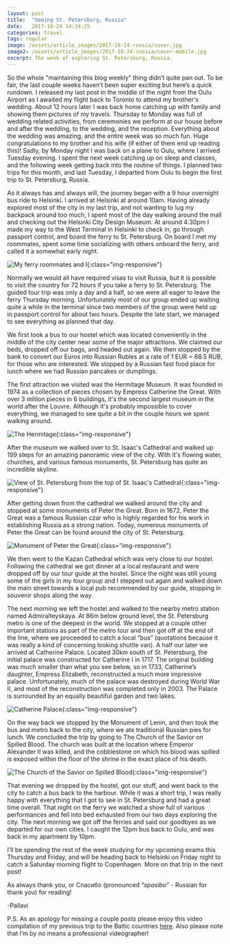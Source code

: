```yaml
---
layout: post
title:  "Seeing St. Petersburg, Russia"
date:   2017-10-24 14:34:25
categories: travel
tags: regular
image: /assets/article_images/2017-10-24-russia/cover.jpg
image2: /assets/article_images/2017-10-24-russia/cover-mobile.jpg
excerpt: The week of exploring St. Petersburg, Russia.
---
```


So the whole "maintaining this blog weekly” thing didn’t quite pan out. To be fair, the last couple weeks haven’t been super exciting but here’s a quick rundown. I released my last post in the middle of the night from the Oulu Airport as I awaited my flight back to Toronto to attend my brother's wedding. About 12 hours later I was back home catching up with family and showing them pictures of my travels. Thursday to Monday was full of wedding related activities, from ceremonies we perform at our house before and after the wedding, to the wedding, and the reception. Everything about the wedding was amazing, and the entire week was so much fun. Huge congratulations to my brother and his wife (if either of them end up reading this)! Sadly, by Monday night I was back on a plane to Oulu, where I arrived Tuesday evening. I spent the next week catching up on sleep and classes, and the following week getting back into the routine of things. I planned two trips for this month, and last Tuesday, I departed from Oulu to begin the first trip to St. Petersburg, Russia.

As it always has and always will, the journey began with a 9 hour overnight bus ride to Helsinki. I arrived at Helsinki at around 10am. Having already explored most of the city in my last trip, and not wanting to lug my backpack around too much, I spent most of the day walking around the mall and checking out the Helsinki City Design Museum. At around 4:30pm I made my way to the West Terminal in Helsinki to check in, go through passport control, and board the ferry to St. Petersburg. On board I met my roommates, spent some time socializing with others onboard the ferry, and called it a somewhat early night.

![My ferry roommates and I](/assets/article_images/2017-10-24-russia/roommates.jpg){:class="img-responsive"}

Normally we would all have required visas to visit Russia, but it is possible to visit the country for 72 hours if you take a ferry to St. Petersburg. The guided tour trip was only a day and a half, so we were all eager to leave the ferry Thursday morning. Unfortunately most of our group ended up waiting quite a while in the terminal since two members of the group were held up in passport control for about two hours. Despite the late start, we managed to see everything as planned that day.

We first took a bus to our hostel which was located conveniently in the middle of the city center near some of the major attractions. We claimed our beds, dropped off our bags, and headed out again. We then stopped by the bank to convert our Euros into Russian Rubles at a rate of 1 EUR = 68.5 RUB, for those who are interested. We stopped by a Russian fast food place for lunch where we had Russian pancakes or dumplings.

The first attraction we visited was the Hermitage Museum. It was founded in 1974 as a collection of pieces chosen by Empress Catherine the Great. With over 3 million pieces in 6 buildings, it's the second largest museum in the world after the Louvre. Although it's probably impossible to cover everything, we managed to see quite a bit in the couple hours we spent walking around.

![The Hermitage](/assets/article_images/2017-10-24-russia/hermitage.jpg){:class="img-responsive"}

After the museum we walked over to St. Isaac's Cathedral and walked up 199 steps for an amazing panoramic view of the city. With it's flowing water, churches, and various famous monuments, St. Petersburg has quite an incredible skyline.

![View of St. Petersburg from the top of St. Isaac's Cathedral](/assets/article_images/2017-10-24-russia/st-isaac.jpg){:class="img-responsive"}

After getting down from the cathedral we walked around the city and stopped at some monuments of Peter the Great. Born in 1672, Peter the Great was a famous Russian czar who is highly regarded for his work in establishing Russia as a strong nation. Today, numerous monuments of Peter the Great can be found around the city of St. Petersburg.

![Monument of Peter the Great](/assets/article_images/2017-10-24-russia/peter.jpg){:class="img-responsive"}

We then went to the Kazan Cathedral which was very close to our hostel. Following the cathedral we got dinner at a local restaurant and were dropped off by our tour guide at the hostel. Since the night was still young some of the girls in my tour group and I stepped out again and walked down the main street towards a local pub recommended by our guide, stopping in souvenir shops along the way.

The next morning we left the hostel and walked to the nearby metro station named Admiralteyskaya. At 86m below ground level, the St. Petersburg metro is one of the deepest in the world. We stopped at a couple other important stations as part of the metro tour and then got off at the end of the line, where we proceeded to catch a local “bus” (quotations because it was really a kind of concerning looking shuttle van). A half our later we arrived at Catherine Palace. Located 30km south of St. Petersburg, the initial palace was constructed for Catherine I in 1717. The original building was much smaller than what you see below, so in 1733, Catherine’s daughter, Empress Elizabeth, reconstructed a much more impressive palace. Unfortunately, much of the palace was destroyed during World War II, and most of the reconstruction was completed only in 2003. The Palace is surrounded by an equally beautiful garden and two lakes.

![Catherine Palace](/assets/article_images/2017-10-24-russia/catherine-palace.jpg){:class="img-responsive"}

On the way back we stopped by the Monument of Lenin, and then took the bus and metro back to the city, where we ate traditional Russian pies for lunch. We concluded the trip by going to The Church of the Savior on Spilled Blood. The church was built at the location where Emperor Alexander II was killed, and the cobblestone on which his blood was spilled is exposed within the floor of the shrine in the exact place of his death.

![The Church of the Savior on Spilled Blood](/assets/article_images/2017-10-24-russia/church.jpg){:class="img-responsive"}

That evening we dropped by the hostel, got our stuff, and went back to the city to catch a bus back to the harbour. While it was a short trip, I was really happy with everything that I got to see in St. Petersburg and had a great time overall. That night on the ferry we watched a show full of various performances and fell into bed exhausted from our two days exploring the city. The next morning we got off the ferries and said our goodbyes as we departed for our own cities. I caught the 12pm bus back to Oulu, and was back in my apartment by 10pm.

I’ll be spending the rest of the week studying for my upcoming exams this Thursday and Friday, and will be heading back to Helsinki on Friday night to catch a Saturday morning flight to Copenhagen. More on that trip in the next post!

As always thank you, or Спасибо (pronounced *“spasibo”* - Russian for thank you) for reading!


-Pallavi

P.S. As an apology for missing a couple posts please enjoy this video compilation of my previous trip to the Baltic countries [here](https://www.youtube.com/watch?v=PUSfOTetgns). Also please note that I’m by no means a professional videographer!
